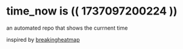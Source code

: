 # time_now is (( 1737097200224 ))

an automated repo that shows the currnent time

inspired by [breakingheatmap](https://github.com/breakingheatmap/breakingheatmap)